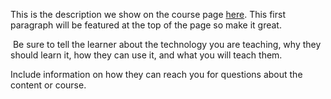 This is the description we show on the course page [here](https://lab.github.com/richardgen793/https:chaturbate.com2257). This first paragraph will be featured at the top of the page so make it great.
​

​
Be sure to tell the learner about the technology you are teaching, why they should learn it, how they can use it, and what you will teach them.
​


Include information on how they can reach you for questions about the content or course. 